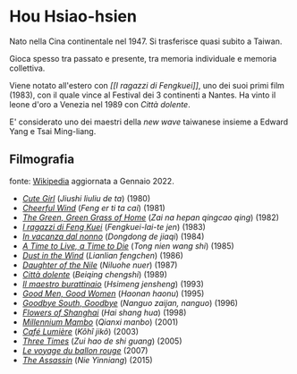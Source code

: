 # Hou Hsiao-hsien
Nato nella Cina continentale nel 1947. Si trasferisce quasi subito a Taiwan.

Gioca spesso tra passato e presente, tra memoria individuale e memoria collettiva.

Viene notato all'estero con _[[I ragazzi di Fengkuei]]_, uno dei suoi primi film (1983), con il quale vince al Festival dei 3 continenti a Nantes.
Ha vinto il leone d'oro a Venezia nel 1989 con _Città dolente_.

E' considerato uno dei maestri della _new wave_ taiwanese insieme a Edward Yang e Tsai Ming-liang.

## Filmografia 
fonte: [Wikipedia](https://it.wikipedia.org/wiki/Hou_Hsiao-hsien) aggiornata a Gennaio 2022.

-   _[Cute Girl](https://it.wikipedia.org/wiki/Cute_Girl "Cute Girl")_ (_Jiushi liuliu de ta_) (1980)
-   _[Cheerful Wind](https://it.wikipedia.org/w/index.php?title=Cheerful_Wind&action=edit&redlink=1 "Cheerful Wind (la pagina non esiste)")_ (_Feng er ti ta cai_) (1981)
-   _[The Green, Green Grass of Home](https://it.wikipedia.org/wiki/The_Green,_Green_Grass_of_Home "The Green, Green Grass of Home")_ (_Zai na hepan qingcao qing_) (1982)
-   _[I ragazzi di Feng Kuei](https://it.wikipedia.org/wiki/I_ragazzi_di_Feng_Kuei "I ragazzi di Feng Kuei")_ (_Fengkuei-lai-te jen_) (1983)
-   _[In vacanza dal nonno](https://it.wikipedia.org/wiki/In_vacanza_dal_nonno "In vacanza dal nonno")_ (_Dongdong de jiaqi_) (1984)
-   _[A Time to Live, a Time to Die](https://it.wikipedia.org/wiki/A_Time_to_Live,_a_Time_to_Die "A Time to Live, a Time to Die")_ (_Tong nien wang shi_) (1985)
-   _[Dust in the Wind](https://it.wikipedia.org/wiki/Dust_in_the_Wind "Dust in the Wind")_ (_Lianlian fengchen_) (1986)
-   _[Daughter of the Nile](https://it.wikipedia.org/w/index.php?title=Daughter_of_the_Nile&action=edit&redlink=1 "Daughter of the Nile (la pagina non esiste)")_ (_Niluohe nuer_) (1987)
-   _[Città dolente](https://it.wikipedia.org/wiki/Citt%C3%A0_dolente_(film_1989) "Città dolente (film 1989)")_ (_Beiqing chengshi_) (1989)
-   _[Il maestro burattinaio](https://it.wikipedia.org/wiki/Il_maestro_burattinaio "Il maestro burattinaio")_ (_Hsimeng jensheng_) (1993)
-   _[Good Men, Good Women](https://it.wikipedia.org/wiki/Good_Men,_Good_Women "Good Men, Good Women")_ (_Haonan haonu_) (1995)
-   _[Goodbye South, Goodbye](https://it.wikipedia.org/wiki/Goodbye_South,_Goodbye "Goodbye South, Goodbye")_ (_Nanguo zaijan, nanguo_) (1996)
-   _[Flowers of Shanghai](https://it.wikipedia.org/wiki/Flowers_of_Shanghai "Flowers of Shanghai")_ (_Hai shang hua_) (1998)
-   _[Millennium Mambo](https://it.wikipedia.org/wiki/Millennium_Mambo "Millennium Mambo")_ (_Qianxi manbo_) (2001)
-   _[Café Lumière](https://it.wikipedia.org/wiki/Caf%C3%A9_Lumi%C3%A8re "Café Lumière")_ (_Kôhî jikô_) (2003)
-   _[Three Times](https://it.wikipedia.org/wiki/Three_Times "Three Times")_ (_Zui hao de shi guang_) (2005)
-   _[Le voyage du ballon rouge](https://it.wikipedia.org/wiki/Le_voyage_du_ballon_rouge "Le voyage du ballon rouge")_ (2007)
-   _[The Assassin](https://it.wikipedia.org/wiki/The_Assassin_(film_2015) "The Assassin (film 2015)")_ (_Nie Yinniang_) (2015)